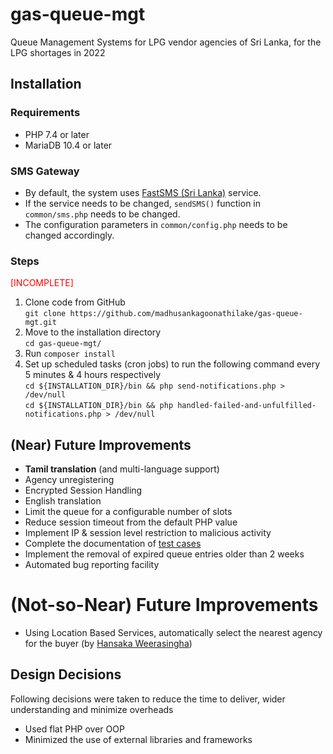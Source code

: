 # gas-queue-mgt

Queue Management Systems for LPG vendor agencies of Sri Lanka, for the LPG shortages in 2022

## Installation

### Requirements

* PHP 7.4 or later
* MariaDB 10.4 or later

### SMS Gateway

* By default, the system uses [FastSMS (Sri Lanka)](https://fastsms.lk/) service.
* If the service needs to be changed, `sendSMS()` function in `common/sms.php` needs to be changed.
* The configuration parameters in `common/config.php` needs to be changed accordingly.

### Steps
<span style="color: red">[INCOMPLETE]</span>
1. Clone code from GitHub<br>
   `git clone https://github.com/madhusankagoonathilake/gas-queue-mgt.git`
2. Move to the installation directory<br>
   `cd gas-queue-mgt/`
3. Run `composer install`
4. Set up scheduled tasks (cron jobs) to run the following command every 5 minutes & 4 hours respectively<br>
   `cd ${INSTALLATION_DIR}/bin && php send-notifications.php > /dev/null`<br>
   `cd ${INSTALLATION_DIR}/bin && php handled-failed-and-unfulfilled-notifications.php > /dev/null`

## (Near) Future Improvements

* **Tamil translation** (and multi-language support)
* Agency unregistering
* Encrypted Session Handling
* English translation
* Limit the queue for a configurable number of slots
* Reduce session timeout from the default PHP value 
* Implement IP & session level restriction to malicious activity
* Complete the documentation of [test cases](docs/TEST-CASES.md)
* Implement the removal of expired queue entries older than 2 weeks 
* Automated bug reporting facility

# (Not-so-Near) Future Improvements
* Using Location Based Services, automatically select the nearest agency for the buyer (by [Hansaka Weerasingha](https://twitter.com/wphansaka))

## Design Decisions

Following decisions were taken to reduce the time to deliver, wider understanding and minimize overheads

* Used flat PHP over OOP
* Minimized the use of external libraries and frameworks
